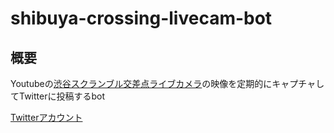 # shibuya-crossing-livecam-bot

## 概要
Youtubeの[渋谷スクランブル交差点ライブカメラ](https://www.youtube.com/watch?v=lkIJYc4UH60)の映像を定期的にキャプチャしてTwitterに投稿するbot

[Twitterアカウント](https://twitter.com/sh_crossing)
